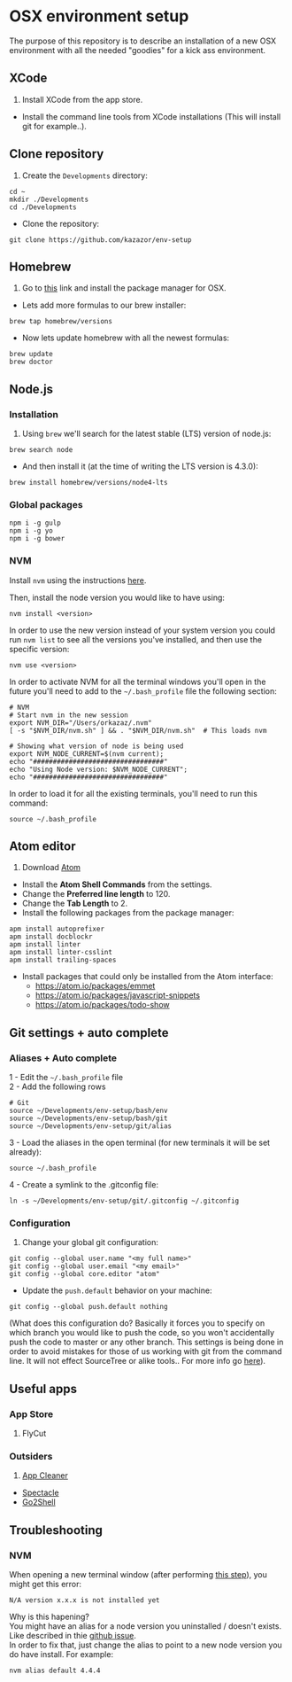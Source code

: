 # OSX environment setup
The purpose of this repository is to describe an installation of a new OSX environment with all the needed "goodies" for a kick ass environment.

## XCode
1. Install XCode from the app store.
* Install the command line tools from XCode installations (This will install git for example..).

## Clone repository
1. Create the ```Developments``` directory:
```shell
cd ~
mkdir ./Developments
cd ./Developments
```
* Clone the repository:
```shell
git clone https://github.com/kazazor/env-setup
```

## Homebrew
1. Go to [this](http://brew.sh/) link and install the package manager for OSX.
* Lets add more formulas to our brew installer:
```shell
brew tap homebrew/versions
```
* Now lets update homebrew with all the newest formulas:
```shell
brew update
brew doctor
```

## Node.js
###  Installation
1. Using ```brew``` we'll search for the latest stable (LTS) version of node.js:
```shell
brew search node
```
* And then install it (at the time of writing the LTS version is 4.3.0):
```shell
brew install homebrew/versions/node4-lts
```

### Global packages
```shell
npm i -g gulp
npm i -g yo
npm i -g bower
```

### NVM
Install ```nvm``` using the instructions [here](https://github.com/creationix/nvm).

Then, install the node version you would like to have using:
```shell
nvm install <version>
```

In order to use the new version instead of your system version you could run ```nvm list``` to see all the versions you've installed, and then use the specific version:
```shell
nvm use <version>
```

<a name="nvm_bash_profile"></a>In order to activate NVM for all the terminal windows you'll open in the future you'll need to add to the ```~/.bash_profile``` file the following section:
```shell
# NVM
# Start nvm in the new session
export NVM_DIR="/Users/orkazaz/.nvm"
[ -s "$NVM_DIR/nvm.sh" ] && . "$NVM_DIR/nvm.sh"  # This loads nvm

# Showing what version of node is being used
export NVM_NODE_CURRENT=$(nvm current);
echo "#################################"
echo "Using Node version: $NVM_NODE_CURRENT";
echo "#################################"
```

In order to load it for all the existing terminals, you'll need to run this command:
```shell
source ~/.bash_profile
```

## Atom editor
1. Download [Atom](https://atom.io/)
* Install the **Atom Shell Commands** from the settings.
* Change the **Preferred line length** to 120.
* Change the **Tab Length** to 2.
* Install the following packages from the package manager:
```Shell
apm install autoprefixer
apm install docblockr
apm install linter
apm install linter-csslint
apm install trailing-spaces
```
* Install packages that could only be installed from the Atom interface:
  * https://atom.io/packages/emmet
  * https://atom.io/packages/javascript-snippets
  * https://atom.io/packages/todo-show

## Git settings + auto complete
### Aliases + Auto complete
1 - Edit the ```~/.bash_profile``` file<br>
2 - Add the following rows
```shell
# Git
source ~/Developments/env-setup/bash/env
source ~/Developments/env-setup/bash/git
source ~/Developments/env-setup/git/alias
```
3 - Load the aliases in the open terminal (for new terminals it will be set already):
```shell
source ~/.bash_profile
```
4 - Create a symlink to the .gitconfig file:
```shell
ln -s ~/Developments/env-setup/git/.gitconfig ~/.gitconfig
```

### Configuration
1. Change your global git configuration:
```shell
git config --global user.name "<my full name>"
git config --global user.email "<my email>"
git config --global core.editor "atom"
```
* Update the ```push.default``` behavior on your machine:
```shell
git config --global push.default nothing
```
(What does this configuration do? Basically it forces you to specify on which branch you would like to push the code, so you won't accidentally push the code to master or any other branch. This settings is being done in order to avoid mistakes for those of us working with git from the command line. It will not effect SourceTree or alike tools.. For more info go [here](http://stackoverflow.com/questions/8170558/git-push-set-target-for-branch )).

## Useful apps
### App Store
1. FlyCut

### Outsiders
1. [App Cleaner](https://freemacsoft.net/appcleaner/)
* [Spectacle](https://www.spectacleapp.com/)
* [Go2Shell](http://zipzapmac.com/go2shell)

## Troubleshooting
### NVM
When opening a new terminal window (after performing [this step](nvm_bash_profile)), you might get this error:
```shell
N/A version x.x.x is not installed yet
```

Why is this hapening?<br>
You might have an alias for a node version you uninstalled / doesn't exists. Like described in thie [github issue](https://github.com/creationix/nvm/issues/437#issuecomment-46477874).<br>
In order to fix that, just change the alias to point to a new node version you do have install. For example:
```
nvm alias default 4.4.4
```
